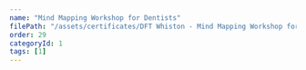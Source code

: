```yaml
---
name: "Mind Mapping Workshop for Dentists"
filePath: "/assets/certificates/DFT Whiston - Mind Mapping Workshop for Dentists.pdf"
order: 29
categoryId: 1
tags: [1]
---
```

